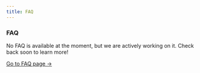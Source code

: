 ```yaml
---
title: FAQ
---
```



<div class="card">
  <h3>FAQ</h3>
  <p>No FAQ is available at the moment, but we are actively working on it. Check back soon to learn more!</p>
  <a href="../" class="card-link">Go to FAQ page &rarr;</a>
</div>
